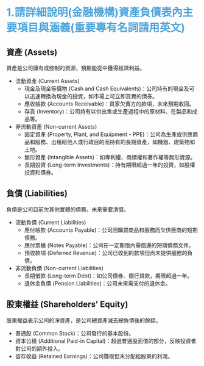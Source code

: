 # <span style='color:#4ea5da'>1.請詳細說明(金融機構)資產負債表內主要項目與涵義(重要專有名詞請用英文)</span>
## 資產 (Assets)
資產是公司擁有或控制的資源，預期能從中獲得經濟利益。

  * 流動資產 (Current Assets)
    * 現金及現金等價物 (Cash and Cash Equivalents)：公司持有的現金及可以迅速轉換為現金的投資，如市場上可立即買賣的債券。
    * 應收帳款 (Accounts Receivable)：買家欠賣方的款項，未來預期收回。
    * 存貨 (Inventory)：公司持有以供出售或生產過程中的原材料、在製品和成品等。
  * 非流動資產 (Non-current Assets)
    * 固定資產 (Property, Plant, and Equipment - PPE)：公司為生產或供應商品和服務、出租給他人或行政目的而持有的長期資產，如機器、建築物和土地。
    * 無形資產 (Intangible Assets)：如專利權、商標權和著作權等無形資源。
    * 長期投資 (Long-term Investments)：持有期限超過一年的投資，如股權投資和債券。
## 負債 (Liabilities)
負債是公司目前欠其他實體的債務，未來需要清償。

  * 流動負債 (Current Liabilities)
    * 應付帳款 (Accounts Payable)：公司因購買商品和服務而欠供應商的短期債務。
    * 應付票據 (Notes Payable)：公司在一定期限內需償還的短期債務文件。
    * 預收款項 (Deferred Revenue)：公司已收到的款項但尚未提供服務的負債。
  * 非流動負債 (Non-current Liabilities)
    * 長期借款 (Long-term Debt)：如公司債券、銀行貸款，期限超過一年。
    * 退休金負債 (Pension Liabilities)：公司未來需支付的退休金。
## 股東權益 (Shareholders' Equity)
股東權益表示公司的淨資產，是公司總資產減去總負債後的餘額。

  * 普通股 (Common Stock)：公司發行的基本股份。
  * 資本公積 (Additional Paid-in Capital)：超過普通股面值的部分，反映投資者對公司的額外投入。
  * 留存收益 (Retained Earnings)：公司賺取但未分配給股東的利潤。




# <span style='color:#4ea5da'></span>





# <span style='color:#4ea5da'></span>




